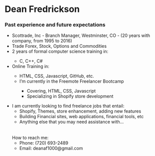 <h1>Dean Fredrickson</h1>
<h3>Past experience and future expectations</h3>
  <ul>
    <li>Scottrade, Inc - Branch Manager, Westminster, CO - (20 years with company, from 1995 to 2016)</li>
    <li>Trade Forex, Stock, Options and Commodities</li>
    <li>2 years of formal computer science training in:</li>
      <ul>
        <li>C, C++, C#</li>
      </ul>
    <li>Online Training in:</li>
      <ul>
        <li>HTML, CSS, Javascript, GitHub, etc.</li>
        <li>I’m currently in the Freemote Freelancer Bootcamp</li>
          <ul>
            <li>Covering, HTML, CSS, Javascript</li>
            <li>Specializing in Shopify store development</li>
          </ul>
      </ul>
  </ul>
 
- I am currently looking to find freelance jobs that entail:
  <ul>
    <li>Shopify, Themes, store enhancement, adding new features</li>
    <li>Building Financial sites, web applications, financial tools, etc</li>
    <li>Anything else that you may need assistance with...</li>
  </ul>
  <br><br>
  How to reach me:
  <ul>
    <li>Phone: (720) 693-2489</li>
    <li>Email: deanaf1000@gmail.com</li>
  </ul>

<!---
deanfredr/deanfredr is a ✨ special ✨ repository because its `README.md` (this file) appears on your GitHub profile.
You can click the Preview link to take a look at your changes.
--->
